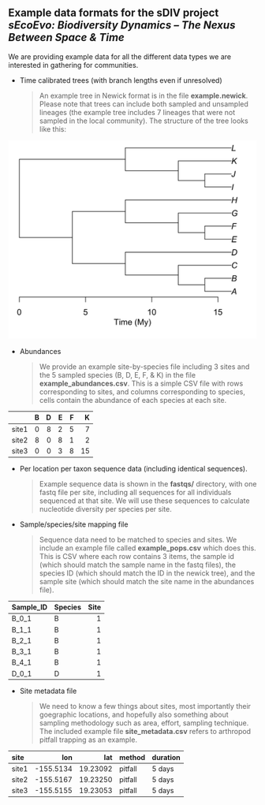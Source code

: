 <style type="text/css">
.table {
    width: 40%;
}
</style>
Example data formats for the sDIV project *sEcoEvo: Biodiversity Dynamics – The Nexus Between Space & Time*
-----------------------------------------------------------------------------------------------------------

We are providing example data for all the different data types we are interested in gathering for communities.

-   Time calibrated trees (with branch lengths even if unresolved)

    > An example tree in Newick format is in the file **example.newick**. Please note that trees can include both sampled and unsampled lineages (the example tree includes 7 lineages that were not sampled in the local community). The structure of the tree looks like this:

![](https://github.com/continuousity/example_data/raw/master/example_tree.jpeg)

-   Abundances

    > We provide an example site-by-species file including 3 sites and the 5 sampled species (B, D, E, F, & K) in the file **example\_abundances.csv**. This is a simple CSV file with rows corresponding to sites, and columns corresponding to species, cells contain the abundance of each species at each site.

|       |    B|    D|    E|    F|    K|
|-------|----:|----:|----:|----:|----:|
| site1 |    0|    8|    2|    5|    7|
| site2 |    8|    0|    8|    1|    2|
| site3 |    0|    0|    3|    8|   15|

-   Per location per taxon sequence data (including identical sequences).

    > Example sequence data is shown in the **fastqs/** directory, with one fastq file per site, including all sequences for all individuals sequenced at that site. We will use these sequences to calculate nucleotide diversity per species per site.

-   Sample/species/site mapping file

    > Sequence data need to be matched to species and sites. We include an example file called **example\_pops.csv** which does this. This is CSV where each row contains 3 items, the sample id (which should match the sample name in the fastq files), the species ID (which should match the ID in the newick tree), and the sample site (which should match the site name in the abundances file).

| Sample\_ID | Species |  Site|
|:-----------|:--------|-----:|
| B\_0\_1    | B       |     1|
| B\_1\_1    | B       |     1|
| B\_2\_1    | B       |     1|
| B\_3\_1    | B       |     1|
| B\_4\_1    | B       |     1|
| D\_0\_1    | D       |     1|

-   Site metadata file

    > We need to know a few things about sites, most importantly their goegraphic locations, and hopefully also something about sampling methodology such as area, effort, sampling technique. The included example file **site\_metadata.csv** refers to arthropod pitfall trapping as an example.

| site  |        lon|       lat| method  | duration |
|:------|----------:|---------:|:--------|:---------|
| site1 |  -155.5134|  19.23092| pitfall | 5 days   |
| site2 |  -155.5167|  19.23250| pitfall | 5 days   |
| site3 |  -155.5155|  19.23053| pitfall | 5 days   |
